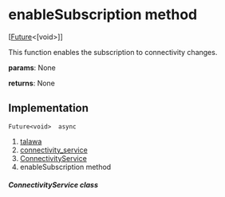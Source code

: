
<div>

# enableSubscription method

</div>


[[Future](https://api.flutter.dev/flutter/dart-core/Future-class.html)\<[void\>]]




This function enables the subscription to connectivity changes.

**params**: None

**returns**: None



## Implementation

``` language-dart
Future<void>  async 
```







1.  [talawa](../../index.md)
2.  [connectivity_service](../../services_third_party_service_connectivity_service/)
3.  [ConnectivityService](../../services_third_party_service_connectivity_service/ConnectivityService-class.md)
4.  enableSubscription method

##### ConnectivityService class







